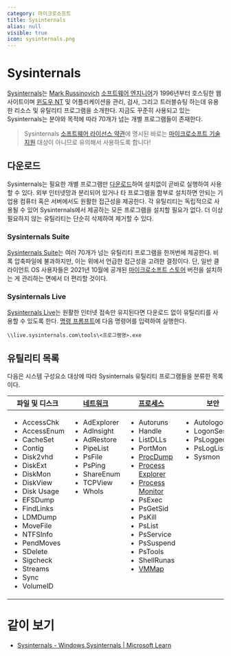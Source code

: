 ```yaml
---
category: 마이크로소프트
title: Sysinternals
alias: null
visible: true
icon: sysinternals.png
---
```

# Sysinternals
[Sysinternals](https://ko.wikipedia.org/wiki/Sysinternals)는 [Mark Russinovich](https://ko.wikipedia.org/wiki/마크_러시노비치) [소프트웨어 엔지니어](https://ko.wikipedia.org/wiki/소프트웨어_공학자)가 1996년부터 호스팅한 웹사이트이며 [윈도우 NT](ko.WindowsNT) 및 어플리케이션을 관리, 검사, 그리고 트러블슈팅 하는데 유용한 리소스 및 유틸리티 프로그램을 소개한다. 지금도 꾸준히 사용되고 있는 Sysinternals는 분야와 목적에 따라 70개가 넘는 개별 프로그램들이 존재한다.

> Sysinternals [소프트웨어 라이선스 약관](https://learn.microsoft.com/en-us/sysinternals/license-terms)에 명시된 바로는 [마이크로소프트 기술지원](https://support.microsoft.com/) 대상이 아니므로 유의해서 사용하도록 합니다!

## 다운로드
Sysinternals는 필요한 개별 프로그램만 [다운로드](https://learn.microsoft.com/en-us/sysinternals/downloads/)하여 설치없이 곧바로 실행하여 사용할 수 있다. 외부 인터넷망과 분리되어 있거나 타 프로그램을 함부로 설치하면 안되는 기업용 컴퓨터 혹은 서버에서도 원활한 접근성을 제공한다. 각 유틸리티는 독립적으로 사용될 수 있어 Sysinternals에서 제공하는 모든 프로그램을 설치할 필요가 없다. 더 이상 필요하지 않는 유틸리티는 단순히 삭제하여 제거할 수 있다.

### Sysinternals Suite
[Sysinternals Suite](https://learn.microsoft.com/en-us/sysinternals/downloads/sysinternals-suite)는 여러 70개가 넘는 유틸리티 프로그램을 한꺼번에 제공한다. 비록 압축파일에 불과하지만, 이는 위에서 언급한 접근성을 고려한 결정이다. 단, 일반 클라이언트 OS 사용자들은 2021년 10월에 공개된 [마이크로소프트 스토어](https://apps.microsoft.com/store/detail/sysinternals-suite/9P7KNL5RWT25) 버전을 설치하는 게 관리하는 면에서 더 편리할 것이다.

### Sysinternals Live
[Sysinternals Live](https://live.sysinternals.com/)는 원활한 인터넷 접속만 유지된다면 다운로드 없이 유틸리티를 사용할 수 있도록 한다. [명령 프롬프트](https://ko.wikipedia.org/wiki/Cmd.exe)에 다음 명령어를 입력하여 실행한다.

```terminal
\\live.sysinternals.com\tools\<프로그램명>.exe
```

## 유틸리티 목록
다음은 시스템 구성요소 대상에 따라 Sysinternals 유틸리티 프로그램들을 분류한 목록이다.

<table style="table-layout: fixed; width: 100%">
<thead>
<tr><th>파일 및 디스크</th><th><a href="ko.Network">네트워크</a></th><th><a href="ko.Process">프로세스</a></th><th>보안</th><th>시스템 정보</th><th>기타</th></tr>
</thead>
<tbody>
<tr style="vertical-align: top; overflow-wrap: break-word;">
<td><ul><li>AccessChk</li><li>AccessEnum</li><li>CacheSet</li><li>Contig</li><li>Disk2vhd</li><li>DiskExt</li><li>DiskMon</li><li>DiskView</li><li>Disk Usage</li><li>EFSDump</li><li>FindLinks</li><li>LDMDump</li><li>MoveFile</li><li>NTFSInfo</li><li>PendMoves</li><li>SDelete</li><li>Sigcheck</li><li>Streams</li><li>Sync</li><li>VolumeID</li></ul></td>
<td><ul><li>AdExplorer</li><li>AdInsight</li><li>AdRestore</li><li>PipeList</li><li>PsFile</li><li>PsPing</li><li>ShareEnum</li><li>TCPView</li><li>WhoIs</li></ul></td>
<td><ul><li>Autoruns</li><li>Handle</li><li>ListDLLs</li><li>PortMon</li><li><a href="ko.ProcDump">ProcDump</a></li><li><a href="ko.Process_Explorer">Process Explorer</a></li><li><a href="ko.Process_Monitor">Process Monitor</a></li><li>PsExec</li><li>PsGetSid</li><li>PsKill</li><li>PsList</li><li>PsService</li><li>PsSuspend</li><li>PsTools</li><li>ShellRunas</li><li><a href="ko.VMMap">VMMap</a></li></ul></td>
<td><ul><li>Autologon</li><li>LogonSessions</li><li>PsLoggedOn</li><li>PsLogList</li><li>Sysmon</li></ul></td>
<td><ul><li>ClockRes</li><li>Coreinfo</li><li>LiveKD</li><li>LoadOrder</li><li>PsInfo</li><li><a href="ko.RAMMap">RAMMap</a></li><li>WinObj</li></ul></td>
<td><ul><li>BgInfo</li><li>BlueScreen</li><li>CpuStres</li><li>Ctrl2Cap</li><li>DebugView</li><li>Desktops</li><li><a href="ko.Hex2dec">Hex2dec</a></li><li>Junction</li><li><a href="ko.NotMyFault">NotMyFault</a></li><li>PsPasswd</li><li>PsShutdown</li><li>RDCMan</li><li>RegDelNull</li><li>RegHide</li><li>RegJump</li><li>Registry Usage</li><li>Strings</li><li>Testlimit</li><li>ZoomIt</li></ul></td>
</tr>
</tbody>
</table>

# 같이 보기
* [Sysinternals - Windows Sysinternals &#124; Microsoft Learn](https://learn.microsoft.com/en-us/sysinternals/)
